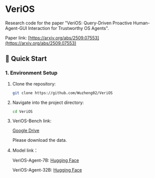 # VeriOS
Research code for the paper "VeriOS: Query-Driven Proactive Human-Agent-GUI Interaction for Trustworthy OS Agents".

Paper link: [https://arxiv.org/abs/2509.07553](https://arxiv.org/abs/2509.07553)

## 🚀 Quick Start
### 1. Environment Setup
1. Clone the repository:
   ```bash
   git clone https://github.com/Wuzheng02/VeriOS
   ```
2. Navigate into the project directory:
   ```bash
   cd VeriOS
   ```
3. VeriOS-Bench link:
  
   [Google Drive]()

   Please download the data.

6. Model link：

   VeriOS-Agent-7B: [Hugging Face](https://huggingface.co/wuuuuuz/VeriOS-Agent-7B)

   VeriOS-Agent-32B: [Hugging Face](https://huggingface.co/wuuuuuz/VeriOS-Agent-32B)
